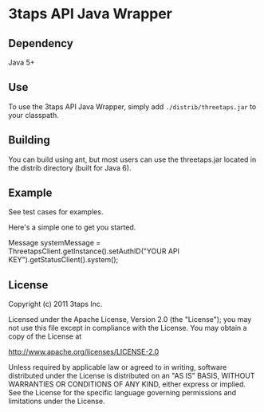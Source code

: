 # 3taps API Java Wrapper


## Dependency

Java 5+

## Use

To use the 3taps API Java Wrapper, simply add `./distrib/threetaps.jar` to your classpath.

## Building

You can build using ant, but most users can use the threetaps.jar located in the distrib directory (built for Java 6).

## Example

See test cases for examples.

Here's a simple one to get you started.

Message systemMessage = ThreetapsClient.getInstance().setAuthID("YOUR API KEY").getStatusClient().system();

## License

Copyright (c) 2011 3taps Inc. 

Licensed under the Apache License, Version 2.0 (the "License"); 
you may not use this file except in compliance with the License. 
You may obtain a copy of the License at 

  http://www.apache.org/licenses/LICENSE-2.0 

Unless required by applicable law or agreed to in writing, software 
distributed under the License is distributed on an "AS IS" BASIS, 
WITHOUT WARRANTIES OR CONDITIONS OF ANY KIND, either express or implied. 
See the License for the specific language governing permissions and 
limitations under the License.

